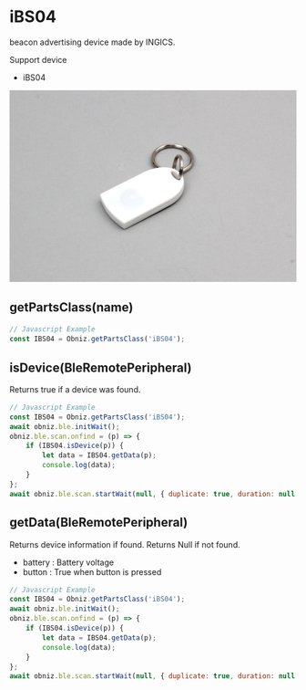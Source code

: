 # iBS04
beacon advertising device made by INGICS.

Support device

- iBS04

![](image.jpg)


## getPartsClass(name)

```javascript
// Javascript Example
const IBS04 = Obniz.getPartsClass('iBS04');
```

## isDevice(BleRemotePeripheral)

Returns true if a device was found.

```javascript
// Javascript Example
const IBS04 = Obniz.getPartsClass('iBS04');
await obniz.ble.initWait();
obniz.ble.scan.onfind = (p) => {
    if (IBS04.isDevice(p)) {
        let data = IBS04.getData(p);
        console.log(data);
    }
};
await obniz.ble.scan.startWait(null, { duplicate: true, duration: null });
```

## getData(BleRemotePeripheral)

Returns device information if found. Returns Null if not found.

- battery : Battery voltage
- button : True when button is pressed


```javascript
// Javascript Example
const IBS04 = Obniz.getPartsClass('iBS04');
await obniz.ble.initWait();
obniz.ble.scan.onfind = (p) => {
    if (IBS04.isDevice(p)) {
        let data = IBS04.getData(p);
        console.log(data);
    }
};
await obniz.ble.scan.startWait(null, { duplicate: true, duration: null });
```
